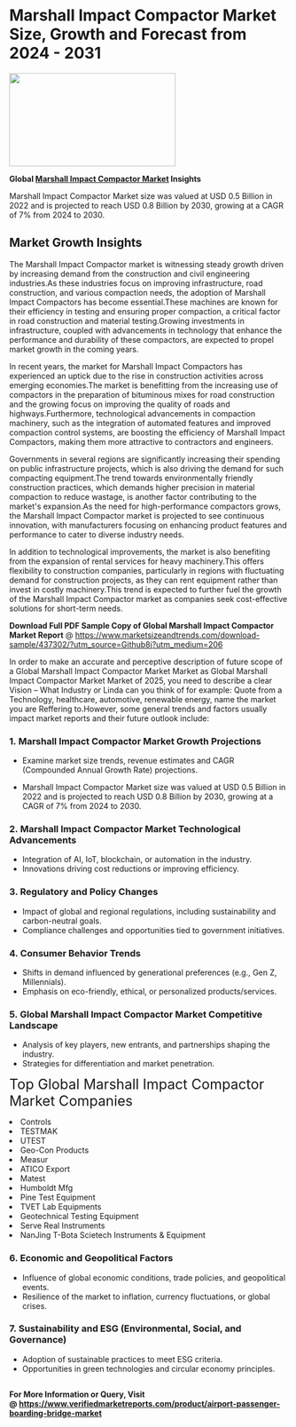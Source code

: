 <H1>Marshall Impact Compactor Market Size, Growth and Forecast from 2024 - 2031</H1><img class="aligncenter size-medium wp-image-584254" src="https://thirdeyenews.in/wp-content/uploads/2024/09/Global-Market-Research-300x168.jpeg" alt="" width="300" height="168" /><p><strong>Global&nbsp;<a href="https://www.marketsizeandtrends.com/download-sample/437302/?utm_source=Github8j?utm_medium=206">Marshall Impact Compactor Market</a> Insights</strong></p><p>Marshall Impact Compactor Market size was valued at USD 0.5 Billion in 2022 and is projected to reach USD 0.8 Billion by 2030, growing at a CAGR of 7% from 2024 to 2030.</p><p><h2>Market Growth Insights</h2> <p>The Marshall Impact Compactor market is witnessing steady growth driven by increasing demand from the construction and civil engineering industries.As these industries focus on improving infrastructure, road construction, and various compaction needs, the adoption of Marshall Impact Compactors has become essential.These machines are known for their efficiency in testing and ensuring proper compaction, a critical factor in road construction and material testing.Growing investments in infrastructure, coupled with advancements in technology that enhance the performance and durability of these compactors, are expected to propel market growth in the coming years.</p> <p>In recent years, the market for Marshall Impact Compactors has experienced an uptick due to the rise in construction activities across emerging economies.The market is benefitting from the increasing use of compactors in the preparation of bituminous mixes for road construction and the growing focus on improving the quality of roads and highways.Furthermore, technological advancements in compaction machinery, such as the integration of automated features and improved compaction control systems, are boosting the efficiency of Marshall Impact Compactors, making them more attractive to contractors and engineers.</p> <p>Governments in several regions are significantly increasing their spending on public infrastructure projects, which is also driving the demand for such compacting equipment.The trend towards environmentally friendly construction practices, which demands higher precision in material compaction to reduce wastage, is another factor contributing to the market's expansion.As the need for high-performance compactors grows, the Marshall Impact Compactor market is projected to see continuous innovation, with manufacturers focusing on enhancing product features and performance to cater to diverse industry needs.</p> <p>In addition to technological improvements, the market is also benefiting from the expansion of rental services for heavy machinery.This offers flexibility to construction companies, particularly in regions with fluctuating demand for construction projects, as they can rent equipment rather than invest in costly machinery.This trend is expected to further fuel the growth of the Marshall Impact Compactor market as companies seek cost-effective solutions for short-term needs.</p> <p><span class=""><strong>Download Full PDF Sample Copy of Global Marshall Impact Compactor Market Report</strong> @ <a href="https://www.marketsizeandtrends.com/download-sample/437302/?utm_source=Github8j?utm_medium=206" target="_blank">https://www.marketsizeandtrends.com/download-sample/437302/?utm_source=Github8j?utm_medium=206</a></span></p><p>In order to make an accurate and perceptive description of future scope of a Global&nbsp;Marshall Impact Compactor Market Market as Global&nbsp;Marshall Impact Compactor Market Market of 2025, you need to describe a clear Vision &ndash; What Industry or Linda can you think of for example: Quote from a Technology, healthcare, automotive, renewable energy, name the market you are Reffering to.However, some general trends and factors usually impact market reports and their future outlook include:</p><h3>1.&nbsp;<strong>Marshall Impact Compactor Market Growth Projections</strong></h3><ul><li>Examine market size trends, revenue estimates and CAGR (Compounded Annual Growth Rate) projections.</li><li><p>Marshall Impact Compactor Market size was valued at USD 0.5 Billion in 2022 and is projected to reach USD 0.8 Billion by 2030, growing at a CAGR of 7% from 2024 to 2030.</p></li></ul><h3>2.&nbsp;<strong>Marshall Impact Compactor Market Technological Advancements</strong></h3><ul><li>Integration of AI, IoT, blockchain, or automation in the industry.</li><li>Innovations driving cost reductions or improving efficiency.</li></ul><h3>3.&nbsp;<strong>Regulatory and Policy Changes</strong></h3><ul><li>Impact of global and regional regulations, including sustainability and carbon-neutral goals.</li><li>Compliance challenges and opportunities tied to government initiatives.</li></ul><h3>4.&nbsp;<strong>Consumer Behavior Trends</strong></h3><ul><li>Shifts in demand influenced by generational preferences (e.g., Gen Z, Millennials).</li><li>Emphasis on eco-friendly, ethical, or personalized products/services.</li></ul><h3>5.&nbsp;<strong>Global Marshall Impact Compactor Market Competitive Landscape</strong></h3><ul><li>Analysis of key players, new entrants, and partnerships shaping the industry.</li><li>Strategies for differentiation and market penetration.</li></ul><p data-pm-slice="1 1 []"><span style="color: inherit; font-family: inherit; font-size: 25px;">Top Global Marshall Impact Compactor Market Companies</span></p><div class="" data-test-id=""><p><li>Controls</li><li> TESTMAK</li><li> UTEST</li><li> Geo-Con Products</li><li> Measur</li><li> ATICO Export</li><li> Matest</li><li> Humboldt Mfg</li><li> Pine Test Equipment</li><li> TVET Lab Equipments</li><li> Geotechnical Testing Equipment</li><li> Serve Real Instruments</li><li> NanJing T-Bota Scietech Instruments & Equipment</li></p></div><h3>6.&nbsp;<strong>Economic and Geopolitical Factors</strong></h3><ul><li>Influence of global economic conditions, trade policies, and geopolitical events.</li><li>Resilience of the market to inflation, currency fluctuations, or global crises.</li></ul><h3>7.&nbsp;<strong>Sustainability and ESG (Environmental, Social, and Governance)</strong></h3><ul><li>Adoption of sustainable practices to meet ESG criteria.</li><li>Opportunities in green technologies and circular economy principles.</li></ul><h2><strong style="font-size: 14px;">For More Information or Query, Visit @&nbsp;</strong><a style="background-color: #ffffff; font-size: 14px;" href="https://www.marketsizeandtrends.com/report/marshall-impact-compactor-market/" target="_blank">https://www.verifiedmarketreports.com/product/airport-passenger-boarding-bridge-market</a></h2>